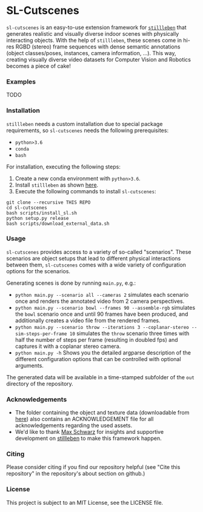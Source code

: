 # SL-Cutscenes

`sl-cutscenes` is an easy-to-use extension framework for [`stillleben`](https://github.com/AIS-Bonn/stillleben) 
that generates realistic and visually diverse indoor scenes with physically interacting objects. With the help of `stillleben`, these scenes come 
in hi-res RGBD (stereo) frame sequences with dense semantic annotations (object classes/poses, instances, camera information, ...). 
This way, creating visually diverse video datasets for Computer Vision and Robotics becomes a piece of cake!

### Examples

TODO

### Installation

`stillleben` needs a custom installation due to special package requirements, so `sl-cutscenes` needs the 
following prerequisites:
- `python>3.6`
- `conda`
- `bash`

For installation, executing the following steps:

1. Create a new conda environment with `python>3.6`.
2. Install `stillleben` as shown [here](https://ais-bonn.github.io/stillleben/installation.html).
3. Execute the following commands to install `sl-cutscenes`:

```
git clone --recursive THIS REPO
cd sl-cutscenes
bash scripts/install_sl.sh
python setup.py release
bash scripts/download_external_data.sh
```

### Usage

`sl-cutscenes` provides access to a variety of so-called "scenarios". 
These scenarios are object setups that lead to different physical interactions between them, 
`sl-cutscenes` comes with a wide variety of configuration options for the scenarios.

Generating scenes is done by running `main.py`, e.g.:

- `python main.py --scenario all --cameras 2` simulates each scenario once and renders the annotated video from 2 camera perspectives.
- `python main.py --scenario bowl --frames 90 --assemble-rgb` simulates the `bowl` scenario once and until 90 frames have been produced, and additionally creates a video file from the rendered frames.
- `python main.py --scenario throw --iterations 3 --coplanar-stereo --sim-steps-per-frame 10` simulates the `throw` scenario three times with half the number of steps per frame (resulting in doubled fps) and captures it with a coplanar stereo camera.
- `python main.py -h` Shows you the detailed argparse description of the different configuration options 
that can be controlled with optional arguments.
  
The generated data will be available in a time-stamped subfolder of the `out` directory of the repository.

### Acknowledgements

- The folder containing the object and texture data (downloadable from [here](https://cloud.vi.cs.uni-bonn.de/index.php/s/7isFbJWaeBLB74Y)) also contains an ACKNOWLEDGEMENT file for all acknowledgements regarding the used assets.
- We'd like to thank [Max Schwarz](https://github.com/xqms) for insights and supportive development on [stillleben](https://ais-bonn.github.io/stillleben) to make this framework happen.

### Citing

Please consider citing if you find our repository helpful (see "Cite this repository" in the repository's about section on github.)

### License

This project is subject to an MIT License, see the LICENSE file.